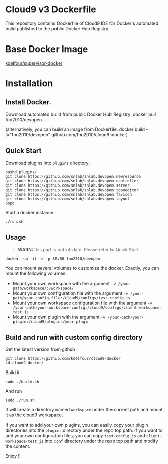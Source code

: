 Cloud9 v3 Dockerfile
=============

This repository contains Dockerfile of Cloud9 IDE for Docker's automated build published to the public Docker Hub Registry.

# Base Docker Image
[kdelfour/supervisor-docker](https://registry.hub.docker.com/u/kdelfour/supervisor-docker/)

# Installation

## Install Docker.

Download automated build from public Docker Hub Registry: docker pull fno2010/devopen

(alternatively, you can build an image from Dockerfile: docker build -t="fno2010/devopen" github.com/fno2010/cloud9-docker)

## Quick Start

Download plugins into  `plugins` directory:

    pushd plugins/
    git clone https://github.com/snlab/snlab.devopen.newresource
    git clone https://github.com/snlab/snlab.devopen.controller
    git clone https://github.com/snlab/snlab.devopen.server
    git clone https://github.com/snlab/snlab.devopen.topoeditor
    git clone https://github.com/snlab/snlab.devopen.favicon
    git clone https://github.com/snlab/snlab.devopen.layout
    popd

Start a docker instance:

    ./run.sh

## Usage

> **WARN:** this part is out-of-date. Please refer to Quick Start.

    docker run -it -d -p 80:80 fno2010/devopen

You can mount several volumes to customize the docker. Exactly, you can mount the following volumes:

- Mount your own workspace with the argument `-v /your-path/workspace/:/workspace/`
- Mount your own configuration file with the argument `-v /your-path/your-config-file:/cloud9/configs/test-config.js`
- Mount your own workspace configuration file with the argument `-v /your-path/your-workspace-config:/cloud9/configs/client-workspace-test.js`
- Mount your own plugin with the argument `-v /your-path/your-plugin:/cloud9/plugins/your-plugin`

## Build and run with custom config directory

Get the latest version from github

    git clone https://github.com/kdelfour/cloud9-docker
    cd cloud9-docker/

Build it

    sudo ./build.sh

And run

    sudo ./run.sh

It will create a directory named `workspace` under the current path and mount it as the cloud9 workspace.

If you want to add your own plugins, you can easily copy your plugin directories into the `plugins` directory under the repo top path. If you want to add your own configuration files, you can copy `test-config.js` and `client-workspace-test.js` into `conf` directory under the repo top path and modify the content.

Enjoy !!
